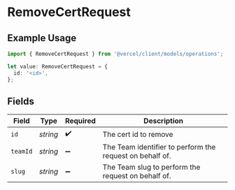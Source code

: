 # RemoveCertRequest

## Example Usage

```typescript
import { RemoveCertRequest } from '@vercel/client/models/operations';

let value: RemoveCertRequest = {
  id: '<id>',
};
```

## Fields

| Field    | Type     | Required           | Description                                              |
| -------- | -------- | ------------------ | -------------------------------------------------------- |
| `id`     | _string_ | :heavy_check_mark: | The cert id to remove                                    |
| `teamId` | _string_ | :heavy_minus_sign: | The Team identifier to perform the request on behalf of. |
| `slug`   | _string_ | :heavy_minus_sign: | The Team slug to perform the request on behalf of.       |
